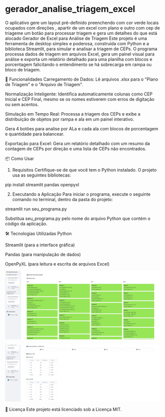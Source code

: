 # gerador_analise_triagem_excel

O aplicativo gere um layout pré-definido preenchendo com cor verde locais ocupados com direções , apartir de um excel com plano e outro com cep de triageme um botão para processar triagem e gera um detalhes do que está alocado
Gerador de Excel para Análise de Triagem
Este projeto é uma ferramenta de desktop simples e poderosa, construída com Python e a biblioteca Streamlit, para simular e analisar a triagem de CEPs. O programa processa dados de triagem em arquivos Excel, gera um painel visual para análise e exporta um relatório detalhado para uma planilha com blocos e porcentagem falicitando o entendimento se há sobrecarga em rampa ou bloco de triagem.

🚀 Funcionalidades
Carregamento de Dados: Lê arquivos .xlsx para o "Plano de Triagem" e o "Arquivo de Triagem".

Normalização Inteligente: Identifica automaticamente colunas como CEP Inicial e CEP Final, mesmo se os nomes estiverem com erros de digitação ou sem acentos.

Simulação em Tempo Real: Processa a triagem dos CEPs e exibe a distribuição de objetos por rampa e ala em um painel interativo.

Gera 4 botões para analise por ALa e cada ala com blocos de porcentagem e quantidade para balancear.

Exportação para Excel: Gera um relatório detalhado com um resumo da contagem de CEPs por direção e uma lista de CEPs não encontrados.

📦 Como Usar
1. Requisitos
Certifique-se de que você tem o Python instalado. O projeto usa as seguintes bibliotecas:

pip install streamlit pandas openpyxl

2. Executando a Aplicação
Para iniciar o programa, execute o seguinte comando no terminal, dentro da pasta do projeto:

streamlit run seu_programa.py

Substitua seu_programa.py pelo nome do arquivo Python que contém o código da aplicação.



🛠️ Tecnologias Utilizadas
Python

Streamlit (para a interface gráfica)

Pandas (para manipulação de dados)

OpenPyXL (para leitura e escrita de arquivos Excel)

![Tela Layout](screen_first.png)

![Tela Layout modo Dark](screen_first1.PNG)



📄 Licença
Este projeto está licenciado sob a Licença MIT.


